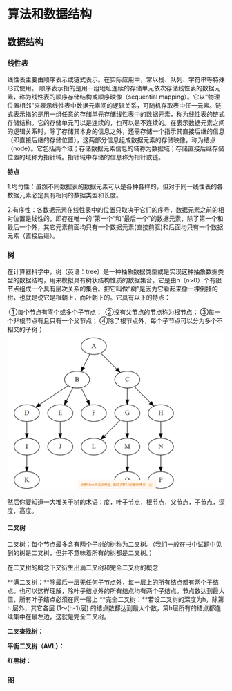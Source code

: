 # 算法和数据结构
## 数据结构
### 线性表

​       线性表主要由顺序表示或链式表示。在实际应用中，常以栈、队列、字符串等特殊形式使用。
顺序表示指的是用一组地址连续的存储单元依次存储线性表的数据元素，称为线性表的顺序存储结构或顺序映像（sequential mapping）。它以“物理位置相邻”来表示线性表中数据元素间的逻辑关系，可随机存取表中任一元素。
​       链式表示指的是用一组任意的存储单元存储线性表中的数据元素，称为线性表的链式存储结构。它的存储单元可以是连续的，也可以是不连续的。在表示数据元素之间的逻辑关系时，除了存储其本身的信息之外，还需存储一个指示其直接后继的信息（即直接后继的存储位置），这两部分信息组成数据元素的存储映像，称为结点（node）。它包括两个域；存储数据元素信息的域称为数据域；存储直接后继存储位置的域称为指针域。指针域中存储的信息称为指针或链。

**特点**

   1.均匀性：虽然不同数据表的数据元素可以是各种各样的，但对于同一线性表的各数据元素必定具有相同的数据类型和长度。

   2.有序性：各数据元素在线性表中的位置只取决于它们的序号，数据元素之前的相对位置是线性的，即存在唯一的“第一个“和“最后一个”的数据元素，除了第一个和最后一个外，其它元素前面均只有一个数据元素(直接前驱)和后面均只有一个数据元素（直接后继）。

### 树

在计算器科学中，树（英语：tree）是一种抽象数据类型或是实现这种抽象数据类型的数据结构，用来模拟具有树状结构性质的数据集合。它是由n（n>0）个有限节点组成一个具有层次关系的集合。把它叫做“树”是因为它看起来像一棵倒挂的树，也就是说它是根朝上，而叶朝下的。它具有以下的特点：

​    ①每个节点有零个或多个子节点；
​    ②没有父节点的节点称为根节点；
​    ③每一个非根节点有且只有一个父节点；
​    ④除了根节点外，每个子节点可以分为多个不相交的子树；
   ![Image text](./1613959699.jpg)

然后你要知道一大堆关于树的术语：度，叶子节点，根节点，父节点，子节点，深度，高度。

#### 二叉树

二叉树：每个节点最多含有两个子树的树称为二叉树。（我们一般在书中试题中见到的树是二叉树，但并不意味着所有的树都是二叉树。）

在二叉树的概念下又衍生出满二叉树和完全二叉树的概念

**满二叉树：**除最后一层无任何子节点外，每一层上的所有结点都有两个子结点。也可以这样理解，除叶子结点外的所有结点均有两个子结点。节点数达到最大值，所有叶子结点必须在同一层上
**完全二叉树：**若设二叉树的深度为h，除第 h 层外，其它各层 (1～(h-1)层) 的结点数都达到最大个数，第h层所有的结点都连续集中在最左边，这就是完全二叉树。

**二叉查找树：**

**平衡二叉树（AVL）：**

**红黑树：**



### 图